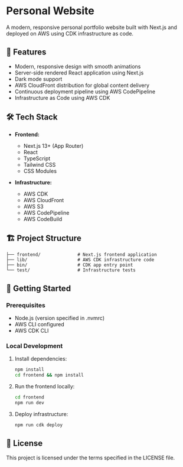 # Personal Website

A modern, responsive personal portfolio website built with Next.js and deployed on AWS using CDK infrastructure as code.

## 🚀 Features

- Modern, responsive design with smooth animations
- Server-side rendered React application using Next.js
- Dark mode support
- AWS CloudFront distribution for global content delivery
- Continuous deployment pipeline using AWS CodePipeline
- Infrastructure as Code using AWS CDK

## 🛠️ Tech Stack

- **Frontend:**

  - Next.js 13+ (App Router)
  - React
  - TypeScript
  - Tailwind CSS
  - CSS Modules

- **Infrastructure:**
  - AWS CDK
  - AWS CloudFront
  - AWS S3
  - AWS CodePipeline
  - AWS CodeBuild

## 🏗️ Project Structure

```
├── frontend/              # Next.js frontend application
├── lib/                   # AWS CDK infrastructure code
├── bin/                   # CDK app entry point
└── test/                  # Infrastructure tests
```

## 🚦 Getting Started

### Prerequisites

- Node.js (version specified in .nvmrc)
- AWS CLI configured
- AWS CDK CLI

### Local Development

1. Install dependencies:

   ```bash
   npm install
   cd frontend && npm install
   ```

2. Run the frontend locally:

   ```bash
   cd frontend
   npm run dev
   ```

3. Deploy infrastructure:
   ```bash
   npm run cdk deploy
   ```

## 📝 License

This project is licensed under the terms specified in the LICENSE file.
